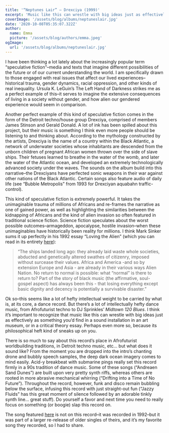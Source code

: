 ```yaml
---
title: '“Neptunes Lair” – Drexciya (1999)'
excerpt: 'Music like this can wrestle with big ideas just as effectively as something you’d find in a critical theory essay. Perhaps even more so, because its philosophical heft kind of sneaks up on you.'
coverImage: '/assets/blog/albums/neptuneslair.jpg'
date: '2020-10-08T05:35:07.322Z'
author:
  name: Emma
  picture: '/assets/blog/authors/emma.jpeg'
ogImage:
  url: '/assets/blog/albums/neptuneslair.jpg'
---
```


I have been thinking a lot lately about the increasingly popular term “speculative fiction”–media and texts that imagine different possibilities of the future or of our current understanding the world. I am specifically drawn to those engaged with real issues that affect our lived experiences–historical trauma, gender dynamics, racial oppression, and other kinds of real inequality. Ursula K. LeGuin’s The Left Hand of Darkness strikes me as a perfect example of this–it serves to imagine the extensive consequences of living in a society without gender, and how alien our gendered experience would seem in comparison.

Another perfect example of this kind of speculative fiction comes in the form of the Detroit techno/house group Drexciya, comprised of members James Stinson and Gerald Donald. A lot of ink has been spilled about this project, but their music is something I think even more people should be listening to and thinking about. According to the mythology constructed by the artists, Drexciya is the name of a country within the Black Atlantic, a network of underwater societies whose inhabitants are descended from the unborn children of pregnant African women thrown over the side of slave ships. Their fetuses learned to breathe in the water of the womb, and later the water of the Atlantic ocean, and developed an extremely technologically advanced society under the waves. The sounds on the album build into this narrative–the Drexciyans have perfected sonic weapons in their war against other nations of the Black Atlantic. Certain songs also feature audio of daily life (see “Bubble Metropolis” from 1993 for Drexciyan aquabahn traffic-control).

This kind of speculative fiction is extremely powerful. It takes the unimaginable trauma of millions of Africans and re-frames the narrative as one of gained power, as well as highlighting the similarities between the kidnapping of Africans and the kind of alien invasion so often featured in traditional science fiction. Science fiction speculates about the worst possible outcomes–armageddon, apocalypse, hostile invasion–when these unimaginables have historically been reality for millions. I think Mark Sinker sums it up perfectly in his 1992 essay “Loving the Alien” (which you can read in its entirety [here](https://href.li/?http://web.archive.org/web/20060209100352/http://www.thewire.co.uk/archive/essays/black_science_fiction.html)):

> “The ships landed long ago: they already laid waste whole societies, abducted and genetically altered swathes of citizenry, imposed without surcease their values. Africa and America -and so by extension Europe and Asia - are already in their various ways Alien Nation. No return to normal is possible: what “normal” is there to return to? Part of the story of black music (the affirmative, soul-gospel aspect) has always been this - that losing everything except basic dignity and decency is potentially a survivable disaster.”

Ok so–this seems like a lot of hefty intellectual weight to be carried by what is, at its core, a dance record. But there’s a lot of intellectually hefty dance music, from Afrofuturist techno to DJ Sprinkles’ *Midtown 120 Blues*. I think it’s important to recognize that music like this can wrestle with big ideas just as effectively as something you’d find in a sound installation in an art museum, or in a critical theory essay. Perhaps even more so, because its philosophical heft kind of sneaks up on you.

There is so much to say about this record’s place in Afrofuturist worldbuilding traditions, in Detroit techno music, etc… but what does it sound like? From the moment you are dropped into the intro’s chanting drone and bubbly speech samples, the deep dark ocean imagery comes to mind easily. Acid-y breakbeat with submarine pings really set this record firmly in a 90s tradition of dance music. Some of these songs (“Andreaen Sand Dunes”) are built upon very pretty synth riffs, whereas others are rooted in more abrasive mechanical whirring (“Drifting into a Time of No Future”). Throughout the record, however, funk and disco remain bubbling below the surface, infusing this record with just straight-out fun (“Jazzy Fluids” has this great moment of silence followed by an adorable tinkly synth line… great stuff). Do yourself a favor and next time you need to really focus on something (or boogie) slap this record on.

The song featured [here](https://www.youtube.com/watch?v=HZ6i1Fi9Sz4) is not on this record–it was recorded in 1992–but it was part of a larger re-release of older singles of theirs, and it’s my favorite song they recorded, so I had to share.